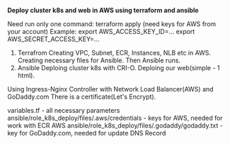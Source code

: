 **Deploy cluster k8s and web in AWS using terraform and ansible**

Need run only one command: terraform apply 
    (need keys for AWS from your account)
    Example:
    export AWS_ACCESS_KEY_ID=...
    export AWS_SECRET_ACCESS_KEY=...

1. Terrafrom
    Creating VPC, Subnet, ECR, Instances, NLB etc in AWS. Creating necessary files for Ansible. Then Ansible runs.
2. Ansible
    Deploing cluster k8s with CRI-O.
    Deploing our web(simple - 1 html).


Using Ingress-Nginx Controller with Network Load Balancer(AWS) and GoDaddy.com
There is a certificate(Let's Encrypt). 

variables.tf - all necessary parameters
ansible/role_k8s_deploy/files/.aws/credentials - keys for AWS, needed for work with ECR AWS
ansible/role_k8s_deploy/files/.godaddy/godaddy.txt - key for GoDaddy.com, needed for update DNS Record
